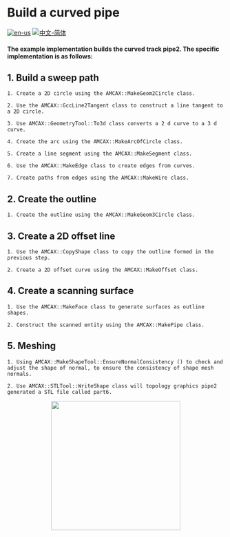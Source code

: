 # Build a curved pipe

[![en-us](https://img.shields.io/badge/en-us-yellow.svg)](./README.md) [![中文-简体](https://img.shields.io/badge/%E4%B8%AD%E6%96%87-%E7%AE%80%E4%BD%93-red.svg)](./README.zh_cn.md)

#### The example implementation builds the curved track pipe2. The specific implementation is as follows:
## 1. Build a sweep path

	1. Create a 2D circle using the AMCAX::MakeGeom2Circle class.

	2. Use the AMCAX::GccLine2Tangent class to construct a line tangent to a 2D circle.

	3. Use AMCAX::GeometryTool::To3d class converts a 2 d curve to a 3 d curve.

	4. Create the arc using the AMCAX::MakeArcOfCircle class.

	5. Create a line segment using the AMCAX::MakeSegment class.

	6. Use the AMCAX::MakeEdge class to create edges from curves.

	7. Create paths from edges using the AMCAX::MakeWire class.

## 2. Create the outline

	1. Create the outline using the AMCAX::MakeGeom3Circle class.


## 3. Create a 2D offset line

	1. Use the AMCAX::CopyShape class to copy the outline formed in the previous step.

	2. Create a 2D offset curve using the AMCAX::MakeOffset class.

## 4. Create a scanning surface

	1. Use the AMCAX::MakeFace class to generate surfaces as outline shapes.

	2. Construct the scanned entity using the AMCAX::MakePipe class.

## 5. Meshing

	1. Using AMCAX::MakeShapeTool::EnsureNormalConsistency () to check and adjust the shape of normal, to ensure the consistency of shape mesh normals.

	2. Use AMCAX::STLTool::WriteShape class will topology graphics pipe2 generated a STL file called part6.

<div align = center><img src="https://s2.loli.net/2024/09/30/szIMki1xUYR7vFu.png" width="300" height="300">